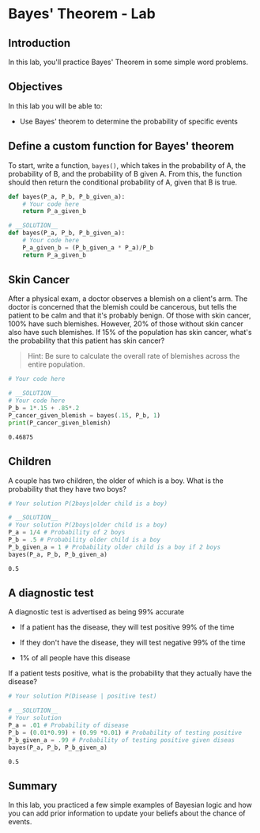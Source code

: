 # Bayes' Theorem - Lab

## Introduction

In this lab, you'll practice Bayes' Theorem in some simple word problems. 

## Objectives
In this lab you will be able to: 

- Use Bayes' theorem to determine the probability of specific events 

## Define a custom function for Bayes' theorem

To start, write a function, `bayes()`, which takes in the probability of A, the probability of B, and the probability of B given A. From this, the function should then return the conditional probability of A, given that B is true.


```python
def bayes(P_a, P_b, P_b_given_a):
    # Your code here
    return P_a_given_b
```


```python
# __SOLUTION__ 
def bayes(P_a, P_b, P_b_given_a):
    # Your code here
    P_a_given_b = (P_b_given_a * P_a)/P_b
    return P_a_given_b
```

## Skin Cancer

After a physical exam, a doctor observes a blemish on a client's arm. The doctor is concerned that the blemish could be cancerous, but tells the patient to be calm and that it's probably benign. Of those with skin cancer, 100% have such blemishes. However, 20% of those without skin cancer also have such blemishes. If 15% of the population has skin cancer, what's the probability that this patient has skin cancer? 

> Hint: Be sure to calculate the overall rate of blemishes across the entire population.


```python
# Your code here
```


```python
# __SOLUTION__ 
# Your code here
P_b = 1*.15 + .85*.2
P_cancer_given_blemish = bayes(.15, P_b, 1)
print(P_cancer_given_blemish)
```

    0.46875


## Children

A couple has two children, the older of which is a boy. What is the probability that they have two boys?


```python
# Your solution P(2boys|older child is a boy)
```


```python
# __SOLUTION__ 
# Your solution P(2boys|older child is a boy)
P_a = 1/4 # Probability of 2 boys
P_b = .5 # Probability older child is a boy
P_b_given_a = 1 # Probability older child is a boy if 2 boys
bayes(P_a, P_b, P_b_given_a)
```




    0.5



## A diagnostic test

A diagnostic test is advertised as being 99% accurate 

* If a patient has the disease, they  will test positive 99% of the time 

* If they don't have the disease, they will test negative 99% of the time  

* 1% of all people have this disease 

If a patient tests positive, what is the probability that they actually have the disease?


```python
# Your solution P(Disease | positive test)
```


```python
# __SOLUTION__ 
# Your solution
P_a = .01 # Probability of disease
P_b = (0.01*0.99) + (0.99 *0.01) # Probability of testing positive
P_b_given_a = .99 # Probability of testing positive given diseas
bayes(P_a, P_b, P_b_given_a)
```




    0.5



## Summary 

In this lab, you practiced a few simple examples of Bayesian logic and how you can add prior information to update your beliefs about the chance of events.
